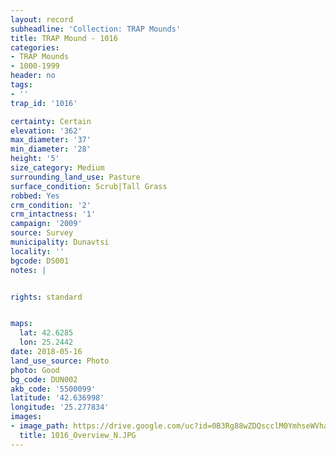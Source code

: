 ```yaml
---
layout: record
subheadline: 'Collection: TRAP Mounds'
title: TRAP Mound - 1016
categories:
- TRAP Mounds
- 1000-1999
header: no
tags:
- ''
trap_id: '1016'

certainty: Certain
elevation: '362'
max_diameter: '37'
min_diameter: '28'
height: '5'
size_category: Medium
surrounding_land_use: Pasture
surface_condition: Scrub|Tall Grass
robbed: Yes
crm_condition: '2'
crm_intactness: '1'
campaign: '2009'
source: Survey
municipality: Dunavtsi
locality: ''
bgcode: DS001
notes: |


rights: standard


maps:
  lat: 42.6285
  lon: 25.2442
date: 2018-05-16
land_use_source: Photo
photo: Good
bg_code: DUN002
akb_code: '5500099'
latitude: '42.636998'
longitude: '25.277834'
images:
- image_path: https://drive.google.com/uc?id=0B3Rg88wZDQscclM0YmhseWVhaDA
  title: 1016_Overview_N.JPG
---
```

